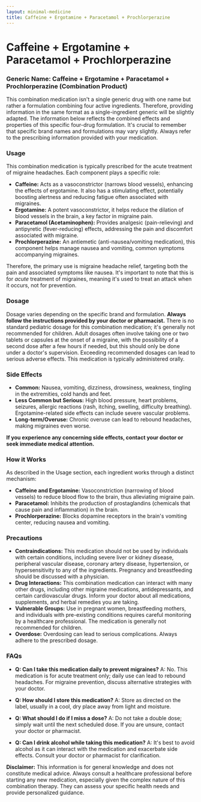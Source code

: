 ```yaml
---
layout: minimal-medicine
title: Caffeine + Ergotamine + Paracetamol + Prochlorperazine
---
```


# Caffeine + Ergotamine + Paracetamol + Prochlorperazine
### Generic Name:  Caffeine + Ergotamine + Paracetamol + Prochlorperazine (Combination Product)


This combination medication isn't a single generic drug with one name but rather a formulation combining four active ingredients.  Therefore, providing information in the same format as a single-ingredient generic will be slightly adapted.  The information below reflects the combined effects and properties of this specific four-drug formulation.  It's crucial to remember that specific brand names and formulations may vary slightly.  Always refer to the prescribing information provided with your medication.


### Usage

This combination medication is typically prescribed for the acute treatment of migraine headaches.  Each component plays a specific role:

* **Caffeine:** Acts as a vasoconstrictor (narrows blood vessels), enhancing the effects of ergotamine. It also has a stimulating effect, potentially boosting alertness and reducing fatigue often associated with migraines.
* **Ergotamine:** A potent vasoconstrictor, it helps reduce the dilation of blood vessels in the brain, a key factor in migraine pain.
* **Paracetamol (Acetaminophen):**  Provides analgesic (pain-relieving) and antipyretic (fever-reducing) effects, addressing the pain and discomfort associated with migraine.
* **Prochlorperazine:** An antiemetic (anti-nausea/vomiting medication), this component helps manage nausea and vomiting, common symptoms accompanying migraines.

Therefore, the primary use is migraine headache relief, targeting both the pain and associated symptoms like nausea.  It's important to note that this is for *acute* treatment of migraines, meaning it's used to treat an attack when it occurs, not for prevention.


### Dosage

Dosage varies depending on the specific brand and formulation.  **Always follow the instructions provided by your doctor or pharmacist.**  There is no standard pediatric dosage for this combination medication; it's generally not recommended for children.  Adult dosages often involve taking one or two tablets or capsules at the onset of a migraine, with the possibility of a second dose after a few hours if needed, but this should only be done under a doctor's supervision.  Exceeding recommended dosages can lead to serious adverse effects.  This medication is typically administered orally.


### Side Effects

* **Common:** Nausea, vomiting, dizziness, drowsiness, weakness, tingling in the extremities, cold hands and feet.
* **Less Common but Serious:**  High blood pressure, heart problems, seizures, allergic reactions (rash, itching, swelling, difficulty breathing).  Ergotamine-related side effects can include severe vascular problems.
* **Long-term/Overuse:**  Chronic overuse can lead to rebound headaches, making migraines even worse.


**If you experience any concerning side effects, contact your doctor or seek immediate medical attention.**


### How it Works

As described in the Usage section, each ingredient works through a distinct mechanism:

* **Caffeine and Ergotamine:** Vasoconstriction (narrowing of blood vessels) to reduce blood flow to the brain, thus alleviating migraine pain.
* **Paracetamol:** Inhibits the production of prostaglandins (chemicals that cause pain and inflammation) in the brain.
* **Prochlorperazine:** Blocks dopamine receptors in the brain's vomiting center, reducing nausea and vomiting.



### Precautions

* **Contraindications:** This medication should not be used by individuals with certain conditions, including severe liver or kidney disease, peripheral vascular disease, coronary artery disease, hypertension, or hypersensitivity to any of the ingredients.  Pregnancy and breastfeeding should be discussed with a physician.
* **Drug Interactions:** This combination medication can interact with many other drugs, including other migraine medications, antidepressants, and certain cardiovascular drugs.  Inform your doctor about all medications, supplements, and herbal remedies you are taking.
* **Vulnerable Groups:**  Use in pregnant women, breastfeeding mothers, and individuals with pre-existing conditions requires careful monitoring by a healthcare professional.  The medication is generally not recommended for children.
* **Overdose:**  Overdosing can lead to serious complications.  Always adhere to the prescribed dosage.

### FAQs

* **Q: Can I take this medication daily to prevent migraines?**  A: No. This medication is for acute treatment only; daily use can lead to rebound headaches.  For migraine prevention, discuss alternative strategies with your doctor.

* **Q: How should I store this medication?** A: Store as directed on the label, usually in a cool, dry place away from light and moisture.

* **Q: What should I do if I miss a dose?** A: Do not take a double dose; simply wait until the next scheduled dose. If you are unsure, contact your doctor or pharmacist.

* **Q: Can I drink alcohol while taking this medication?** A:  It's best to avoid alcohol as it can interact with the medication and exacerbate side effects. Consult your doctor or pharmacist for clarification.


**Disclaimer:** This information is for general knowledge and does not constitute medical advice.  Always consult a healthcare professional before starting any new medication, especially given the complex nature of this combination therapy.  They can assess your specific health needs and provide personalized guidance.
